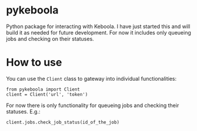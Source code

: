 # pykeboola
Python package for interacting with Keboola. I have just started this and will build it as needed for future development.
For now it includes only queueing jobs and checking on their statuses.

# How to use
You can use the `Client` class to gateway into individual functionalities:
```
from pykeboola import Client
client = Client('url', 'token')
```

For now there is only functionality for queueing jobs and checking their statuses. E.g.:
```
client.jobs.check_job_status(id_of_the_job)
```
